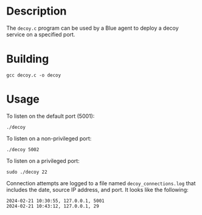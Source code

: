 # Description

The ```decoy.c``` program can be used by a Blue agent to deploy a decoy service on a specified port.

# Building

```gcc decoy.c -o decoy```

# Usage

To listen on the default port (5001):

```./decoy```

To listen on a non-privileged port:

```./decoy 5002```

To listen on a privileged port:

```sudo ./decoy 22```

Connection attempts are logged to a file named ```decoy_connections.log``` that includes the date, source IP address, and port. It looks like the following:

```
2024-02-21 10:30:55, 127.0.0.1, 5001
2024-02-21 10:43:12, 127.0.0.1, 29
```

